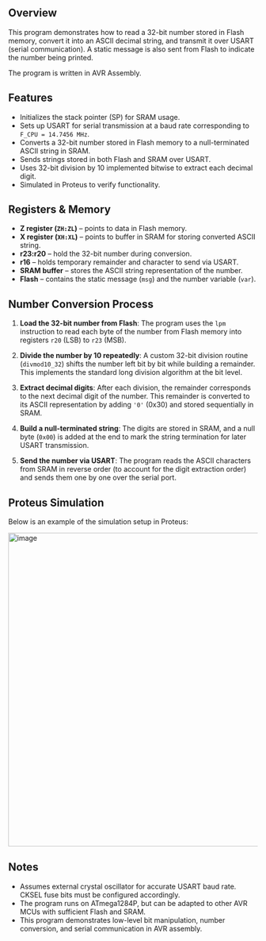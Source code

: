 ## Overview

This program demonstrates how to read a 32-bit number stored in Flash memory, convert it into an ASCII decimal string, and transmit it over USART (serial communication). A static message is also sent from Flash to indicate the number being printed.

The program is written in AVR Assembly.

## Features

- Initializes the stack pointer (SP) for SRAM usage.
- Sets up USART for serial transmission at a baud rate corresponding to `F_CPU = 14.7456 MHz`.
- Converts a 32-bit number stored in Flash memory to a null-terminated ASCII string in SRAM.
- Sends strings stored in both Flash and SRAM over USART.
- Uses 32-bit division by 10 implemented bitwise to extract each decimal digit.
- Simulated in Proteus to verify functionality.  

## Registers & Memory

- **Z register (`ZH:ZL`)** – points to data in Flash memory.
- **X register (`XH:XL`)** – points to buffer in SRAM for storing converted ASCII string.
- **r23:r20** – hold the 32-bit number during conversion.
- **r16** – holds temporary remainder and character to send via USART.
- **SRAM buffer** – stores the ASCII string representation of the number.
- **Flash** – contains the static message (`msg`) and the number variable (`var`).

## Number Conversion Process

1. **Load the 32-bit number from Flash**: The program uses the `lpm` instruction to read each byte of the number from Flash memory into registers `r20` (LSB) to `r23` (MSB).

2. **Divide the number by 10 repeatedly**: A custom 32-bit division routine (`divmod10_32`) shifts the number left bit by bit while building a remainder. This implements the standard long division algorithm at the bit level.

3. **Extract decimal digits**: After each division, the remainder corresponds to the next decimal digit of the number. This remainder is converted to its ASCII representation by adding `'0'` (0x30) and stored sequentially in SRAM.

4. **Build a null-terminated string**: The digits are stored in SRAM, and a null byte (`0x00`) is added at the end to mark the string termination for later USART transmission.

5. **Send the number via USART**: The program reads the ASCII characters from SRAM in reverse order (to account for the digit extraction order) and sends them one by one over the serial port.

## Proteus Simulation

Below is an example of the simulation setup in Proteus:

<img width="852" height="632" alt="image" src="https://github.com/user-attachments/assets/ea301b0a-7f29-4f70-874d-a8dd1475d8fe" />


## Notes

- Assumes external crystal oscillator for accurate USART baud rate. CKSEL fuse bits must be configured accordingly.
- The program runs on ATmega1284P, but can be adapted to other AVR MCUs with sufficient Flash and SRAM.
- This program demonstrates low-level bit manipulation, number conversion, and serial communication in AVR assembly.
